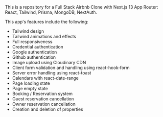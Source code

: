 This is a repository for a Full Stack Airbnb Clone with Next.js 13 App Router: React, Tailwind, Prisma, MongoDB, NextAuth.

This app's features include the following:

<ul>
    <li>Tailwind design</li>
    <li>Tailwind animations and effects</li>
    <li>Full responsiveness</li>
    <li>Credential authentication</li>
    <li>Google authentication</li>
    <li>Github authentication</li>
    <li>Image upload using Cloudinary CDN</li>
    <li>Client form validation and handling using react-hook-form</li>
    <li>Server error handling using react-toast</li>
    <li>Calendars with react-date-range</li>
    <li>Page loading state</li>
    <li>Page empty state</li>
    <li>Booking / Reservation system</li>
    <li>Guest reservation cancellation</li>
    <li>Owner reservation cancellation</li>
    <li>Creation and deletion of properties</li>
</ul>
